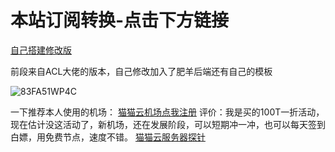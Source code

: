 
# 本站订阅转换-点击下方链接

[自己搭建修改版](https://shidu110.github.io/sub-page/)

前段来自ACL大佬的版本，自己修改加入了肥羊后端还有自己的模板

![83FA51WP4C](https://user-images.githubusercontent.com/57930393/187378940-e0bb9a09-16a2-44f1-95cb-b93f40573367.png)

一下推荐本人使用的机场：
[猫猫云机场点我注册](https://maomaoy.fun/auth/register?code=Cuiu)
评价：我是买的100T一折活动，现在估计没这活动了，新机场，还在发展阶段，可以短期冲一冲，也可以每天签到白嫖，用免费节点，速度不错。
[猫猫云服务器探针](https://fwd.xn--i2ry73a8i2b.fit/)

